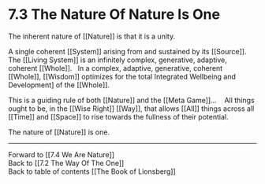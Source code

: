 # 7.3 The Nature Of Nature Is One

The inherent nature of [[Nature]] is that it is a unity. 

A single coherent [[System]] arising from and sustained by its [[Source]]. 
 
The [[Living System]] is an infinitely complex, generative, adaptive, coherent [[Whole]]. 
 
In a complex, adaptive, generative, coherent [[Whole]], [[Wisdom]] optimizes for the total Integrated Wellbeing and Development] of the [[Whole]]. 

This is a guiding rule of both [[Nature]] and the [[Meta Game]]… 
  
All things ought to be, in the [[Wise Right]] [[Way]], that allows [[All]] things across all [[Time]] and [[Space]] to rise towards the fullness of their potential. 

The nature of [[Nature]] is one. 

___

Forward to [[7.4 We Are Nature]]              
Back to [[7.2 The Way Of The One]]              
Back to table of contents [[The Book of Lionsberg]]  

